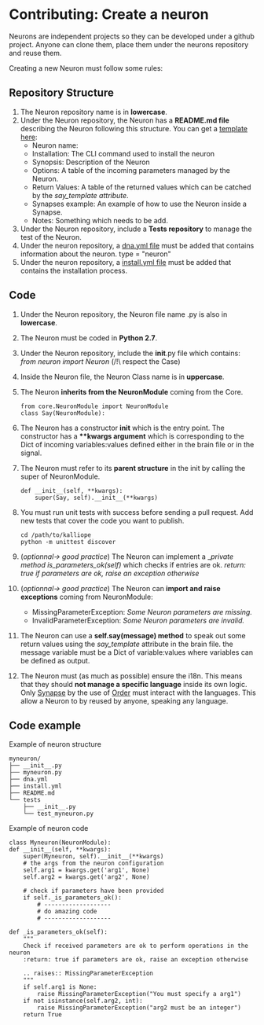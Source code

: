 # Contributing: Create a neuron

Neurons are independent projects so they can be developed under a github project. Anyone can clone them, place them under the neurons repository and reuse them.

Creating a new Neuron must follow some rules:

## Repository Structure
1. The Neuron repository name is in __lowercase__.
1. Under the Neuron repository, the Neuron has a __README.md file__ describing the Neuron following this structure. You can get a [template here](neuron_template.md):
    - Neuron name:
    - Installation:     The CLI command used to install the neuron
    - Synopsis:         Description of the Neuron
    - Options:          A table of the incoming parameters managed by the Neuron.
    - Return Values:    A table of the returned values which can be catched by the *say_template attribute*.
    - Synapses example: An example of how to use the Neuron inside a Synapse.
    - Notes:            Something which needs to be add.
1. Under the Neuron repository, include a __Tests repository__ to manage the test of the Neuron.
1. Under the neuron repository, a [dna.yml file](dna.md) must be added that contains information about the neuron. type = "neuron"
1. Under the neuron repository, a [install.yml file](installation_file.md) must be added that contains the installation process.


## Code
1. Under the Neuron repository, the Neuron file name .py is also in __lowercase__.
1. The Neuron must be coded in __Python 2.7__.
1. Under the Neuron repository, include the __init__.py file which contains: *from neuron import Neuron* (/!\ respect the Case)
1. Inside the Neuron file, the Neuron Class name is in __uppercase__.
1. The Neuron __inherits from the NeuronModule__ coming from the Core.

    ```
    from core.NeuronModule import NeuronModule
    class Say(NeuronModule):
    ```


1. The Neuron has a constructor __init__ which is the entry point.
The constructor has a __**kwargs argument__ which is corresponding to the Dict of incoming variables:values defined either in the brain file or in the signal.
1. The Neuron must refer to its __parent structure__ in the init by calling the super of NeuronModule.

    ```
    def __init__(self, **kwargs):
        super(Say, self).__init__(**kwargs)
    ```

1. You must run unit tests with success before sending a pull request. Add new tests that cover the code you want to publish.
    ```
    cd /path/to/kalliope
    python -m unittest discover
    ```

1. (*optionnal-> good practice*) The Neuron can implement a __private method _is_parameters_ok(self)__ which checks if entries are ok. *return: true if parameters are ok, raise an exception otherwise*
1. (*optionnal-> good practice*) The Neuron can __import and raise exceptions__ coming from NeuronModule:
    - MissingParameterException: *Some Neuron parameters are missing.*
    - InvalidParameterException: *Some Neuron parameters are invalid.*

1. The Neuron can use a __self.say(message) method__ to speak out some return values using the *say_template* attribute in the brain file.
the message variable must be a Dict of variable:values where variables can be defined as output.

1. The Neuron must (as much as possible) ensure the i18n. This means that they should __not manage a specific language__ inside its own logic.
Only [Synapse](brain.md) by the use of [Order](signals.md) must interact with the languages. This allow a Neuron to by reused by anyone, speaking any language.


## Code example

Example of neuron structure
```
myneuron/
├── __init__.py
├── myneuron.py
├── dna.yml
├── install.yml
├── README.md
└── tests
    ├── __init__.py
    └── test_myneuron.py
```

Example of neuron code
```
class Myneuron(NeuronModule):
def __init__(self, **kwargs):
    super(Myneuron, self).__init__(**kwargs)
    # the args from the neuron configuration
    self.arg1 = kwargs.get('arg1', None)
    self.arg2 = kwargs.get('arg2', None)

    # check if parameters have been provided
    if self._is_parameters_ok():
        # -------------------
        # do amazing code
        # -------------------

def _is_parameters_ok(self):
    """
    Check if received parameters are ok to perform operations in the neuron
    :return: true if parameters are ok, raise an exception otherwise

    .. raises:: MissingParameterException
    """
    if self.arg1 is None:
        raise MissingParameterException("You must specify a arg1")
    if not isinstance(self.arg2, int):
        raise MissingParameterException("arg2 must be an integer")
    return True
```
